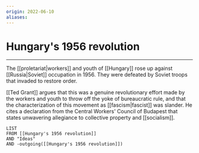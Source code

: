 ```yaml
---
origin: 2022-06-10
aliases: 
---
```

# Hungary's 1956 revolution
---
The [[proletariat|workers]] and youth of [[Hungary]] rose up against [[Russia|Soviet]] occupation in 1956. They were defeated by Soviet troops that invaded to restore order. 

[[Ted Grant]] argues that this was a genuine revolutionary effort made by the workers and youth to throw off the yoke of bureaucratic rule, and that the characterization of this movement as [[fascism|fascist]] was slander. He cites a declaration from the Central Workers' Council of Budapest that states unwavering allegiance to collective property and [[socialism]]. 



```dataview
LIST 
FROM [[Hungary's 1956 revolution]]
AND "Ideas"
AND -outgoing([[Hungary's 1956 revolution]])
```

